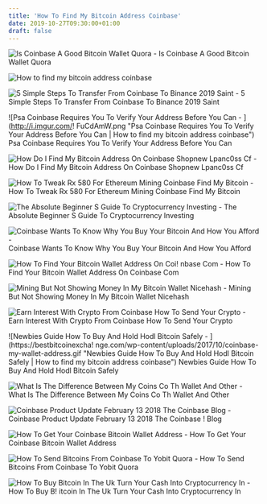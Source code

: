 ```yaml
---
title: 'How To Find My Bitcoin Address Coinbase'
date: 2019-10-27T09:30:00+01:00
draft: false
---
```


![Is Coinbase A Good Bitcoin Wallet Quora - ](https://qph.fs.quoracdn.net/main-qimg-8d890856237ba28b29f14e467336d17b "Is Coinbase A Good Bitcoin Wallet Quora | How to find my bitcoin address coinbase") Is Coinbase A Good Bitcoin Wallet Quora

![How to find my bitcoin address coinbase](https://d1ueyc5nx1it61.cloudfront.net/6e8ed8ed16139094228.JPG "How to find my bitcoin address coinbase") 

![5 Simple Steps To Transfer From Coinbase To Binance 2019 Saint - ](https://www.saintlad.com/wp-content/uploads/2018/01/transfer-from-coinbase-to-binance-4.png "5 Simple Steps To Transfer From Coinbase To Binance 2019 Saint | How to find my bitcoin address coinbase") 5 Simple Steps To Transfer From Coinbase To Binance 2019 Saint

![Psa Coinbase Requires You To Verify Your Address Before You Can - ](http://i.imgur.com/!   FuCdAmW.png "Psa Coinbase Requires You To Verify Your Address Before You Can | How to find my bitcoin address coinbase") Psa Coinbase Requires You To Verify Your Address Before You Can

![How Do I Find My Bitcoin Address On Coinbase Shopnew Lpanc0ss Cf - ](https://cdn-business.discourse.org/uploads/safenetwork/original/2X/e/e2ae42868187571a3f72e3bd03b6da24e7e4ebe1.jpg "How Do I Find My Bitcoin Address On Coinbase Shopnew Lpanc0ss Cf | How to find my bitcoin address coinbase") How Do I Find My Bitcoin Address On Coinbase Shopnew Lpanc0ss Cf

![How To Tweak Rx 580 For Ethereum Mining Coinbase Find My Bitcoin - ](https://i0.wp.com/whatisbat.com/wp-content/uploads/2017/12/binance-06.png?resize\\u003d656,419\\u0026ssl\\u003d1 "How To!    Tweak Rx 580 For Ethereum Mining Coinbase Find My Bitcoin | H!   ow to find my bitcoin address coinbase") How To Tweak Rx 580 For Ethereum Mining Coinbase Find My Bitcoin

![The Absolute Beginner S Guide To Cryptocurrency Investing - ](https://miro.medium.com/max/1400/0*ERRaE4DE2OfZIAw8. "The Absolute Beginner S Guide To Cryptocurrency Investing | How to find my bitcoin address coinbase") The Absolute Beginner S Guide To Cryptocurrency Investing

![Coinbase Wants To Know Why You Buy Your Bitcoin And How You Afford - ](https://i.redd.it/296tbdozvezx.jpg "Coinbase Wants To Know Why You Buy Your Bitcoin And How You Afford | How to find my bitcoin address coinbase") Coinbase Wants To Know Why You Buy Your Bitcoin And How You Afford

![How To Find Your Bitcoin Wallet Address On Coi!   nbase Com - ](https://i.ytimg.com/vi/Oyq9InXSNqo/maxresdefault.jpg "How To Find Your Bitcoin Wallet Address On Coinbase Com | How to find my bitcoin address coinbase") How To Find Your Bitcoin Wallet Address On Coinbase Com

![Mining But Not Showing Money In My Bitcoin Wallet Nicehash - ](https://us.v-cdn.net/5021640/uploads/editor/5e/ztvnm09s6uxm.png "Mining But Not Showing Money In My Bitcoin Wallet Nicehash | How to find my bitcoin address coinbase") Mining But Not Showing Money In My Bitcoin Wallet Nicehash

![Earn Interest With Crypto From Coinbase How To Send Your Crypto - ](https://blockfi.com/wp-content/uploads/2019/04/buybtc_debit.png "Earn Interest With Crypto From Coinbase How To Send Your Crypto | How to find my bitcoin address coinbase") Earn Interest With Crypto From Coinbase How To Send Your Crypto

![Newbies Guide How To Buy And Hold Hodl Bitcoin Safely - ](https://bestbitcoinexcha!   nge.com/wp-content/uploads/2017/10/coinbase-my-wallet-address.gif "Newbies Guide How To Buy And Hold Hodl Bitcoin Safely | How to find my bitcoin address coinbase") Newbies Guide How To Buy And Hold Hodl Bitcoin Safely

![What Is The Difference Between My Coins Co Th Wallet And Other - ](https://support.coins.co.th/hc/article_attachments/360010758691/4.png "What Is The Difference Between My Coins Co Th Wallet And Other | How to find my bitcoin address coinbase") What Is The Difference Between My Coins Co Th Wallet And Other

![Coinbase Product Update February 13 2018 The Coinbase Blog - ](https://miro.medium.com/max/1130/1*jbLs6BmChrW7Mh-DKMpSyg.png "Coinbase Product Update February 13 2018 The Coinbase Blog | How to find my bitcoin address coinbase") Coinbase Product Update February 13 2018 The Coinbase ! Blog

![How To Get Your Coinbase Bitcoin Wallet Address - ](https://i.ytimg.com/vi/FH24HtzBoQs/hqdefault.jpg "How To Get Your Coinbase Bitcoin Wallet Address | How to find my bitcoin address coinbase") How To Get Your Coinbase Bitcoin Wallet Address

![How To Send Bitcoins From Coinbase To Yobit Quora - ](https://qph.fs.quoracdn.net/main-qimg-f85fb92df60705da303f08badbf0b255 "How To Send Bitcoins From Coinbase To Yobit Quora | How to find my bitcoin address coinbase") How To Send Bitcoins From Coinbase To Yobit Quora

![How To Buy Bitcoin In The Uk Turn Your Cash Into Cryptocurrency In - ](https://cdn2.alphr.com/sites/alphr/files/styles/insert_main_wide_image/public/9/17/coinbase_wallet_0.png?itok=c0y9eDVE "How To Buy Bitcoin In The Uk Turn Your Cash Into Crypto!   currency In | How to find my bitcoin address coinbase") How To Buy B! itcoin In The Uk Turn Your Cash Into Cryptocurrency In